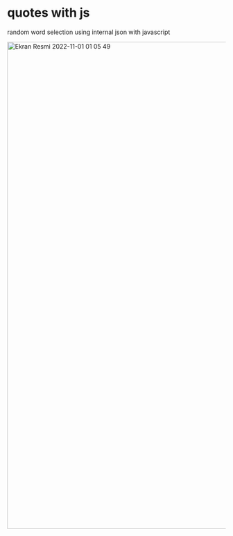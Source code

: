 # quotes with js
random word selection using internal json with javascript
 
<img width="1121" alt="Ekran Resmi 2022-11-01 01 05 49" src="https://user-images.githubusercontent.com/30301543/199121821-88644fb7-08fb-4090-9693-cecfd78b0396.png">
